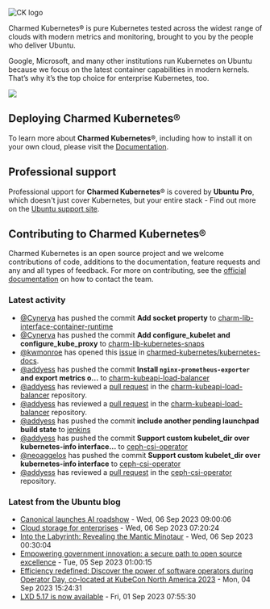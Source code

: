 ![CK logo](https://assets.ubuntu.com/v1/451d4cf4-Charmed+Kubernetes_RGB_onWhite_2022.svg)

Charmed Kubernetes® is pure Kubernetes tested across the widest range of clouds with modern metrics and monitoring, brought to you by the people who deliver Ubuntu.

Google, Microsoft, and many other institutions run Kubernetes on Ubuntu because we focus on the latest container capabilities in modern kernels. That’s why it’s the top choice for enterprise Kubernetes, too.

![](https://assets.ubuntu.com/v1/843c77b6-juju-at-a-glace.svg)

## Deploying Charmed Kubernetes®

To learn more about **Charmed Kubernetes**®, including how to install it on your own cloud, please visit the [Documentation][docs].

## Professional support

Professional upport for **Charmed Kubernetes**® is covered by **Ubuntu Pro**, which doesn't just cover Kubernetes, but your entire stack - Find out more on the [Ubuntu support site](https://ubuntu.com/support).

## Contributing to Charmed Kubernetes®

Charmed Kubernetes is an open source project and we welcome contributions of code, additions to the documentation, feature requests and any and all types of feedback. For more on contributing, see the [official documentation][get-in-touch] on how to contact the team.

<!-- LINKS -->
[docs]: https://ubuntu.com/kubernetes/docs
[get-in-touch]: https://ubuntu.com/kubernetes/docs/get-in-touch

### Latest activity

<!-- activity starts -->
 - [@Cynerva](https://github.com/Cynerva) has pushed the commit **Add socket property** to [charm-lib-interface-container-runtime](https://github.com/charmed-kubernetes/charm-lib-interface-container-runtime)
 - [@Cynerva](https://github.com/Cynerva) has pushed the commit **Add configure_kubelet and configure_kube_proxy** to [charm-lib-kubernetes-snaps](https://github.com/charmed-kubernetes/charm-lib-kubernetes-snaps)
 - [@kwmonroe](https://github.com/kwmonroe) has opened this [issue](https://github.com/charmed-kubernetes/kubernetes-docs/issues/792) in [charmed-kubernetes/kubernetes-docs](https://api.github.com/repos/charmed-kubernetes/kubernetes-docs).
 - [@addyess](https://github.com/addyess) has pushed the commit **Install `nginx-prometheus-exporter`  and export metrics o...** to [charm-kubeapi-load-balancer](https://github.com/charmed-kubernetes/charm-kubeapi-load-balancer)
 - [@addyess](https://github.com/addyess) has reviewed a [pull request](https://github.com/charmed-kubernetes/charm-kubeapi-load-balancer/pull/32) in the [charm-kubeapi-load-balancer](https://github.com/charmed-kubernetes/charm-kubeapi-load-balancer) repository.
 - [@addyess](https://github.com/addyess) has reviewed a [pull request](https://github.com/charmed-kubernetes/charm-kubeapi-load-balancer/pull/32) in the [charm-kubeapi-load-balancer](https://github.com/charmed-kubernetes/charm-kubeapi-load-balancer) repository.
 - [@addyess](https://github.com/addyess) has pushed the commit **include another pending launchpad build state** to [jenkins](https://github.com/charmed-kubernetes/jenkins)
 - [@addyess](https://github.com/addyess) has pushed the commit **Support custom kubelet_dir over kubernetes-info interface...** to [ceph-csi-operator](https://github.com/charmed-kubernetes/ceph-csi-operator)
 - [@neoaggelos](https://github.com/neoaggelos) has pushed the commit **Support custom kubelet_dir over kubernetes-info interface** to [ceph-csi-operator](https://github.com/charmed-kubernetes/ceph-csi-operator)
 - [@addyess](https://github.com/addyess) has reviewed a [pull request](https://github.com/charmed-kubernetes/ceph-csi-operator/pull/11) in the [ceph-csi-operator](https://github.com/charmed-kubernetes/ceph-csi-operator) repository.
<!-- activity ends -->

<!-- roadmap starts -->

<!-- roadmap ends -->

### Latest from the Ubuntu blog

<!-- blog starts -->
* [Canonical launches AI roadshow](https://ubuntu.com//blog/canonical-launches-ai-roadshow) - Wed, 06 Sep 2023 09:00:06 
* [Cloud storage for enterprises](https://ubuntu.com//blog/cloud-storage-for-enterprises) - Wed, 06 Sep 2023 07:20:24 
* [Into the Labyrinth: Revealing the Mantic Minotaur](https://ubuntu.com//blog/into-the-labyrinth) - Wed, 06 Sep 2023 00:30:04 
* [Empowering government innovation: a secure path to open source excellence](https://ubuntu.com//blog/empowering-government-innovation-a-secure-path-to-open-source-excellence) - Tue, 05 Sep 2023 01:00:15 
* [Efficiency redefined: Discover the power of software operators during Operator Day, co-located at KubeCon North America 2023](https://ubuntu.com//blog/operator-day-kubecon-na-2023) - Mon, 04 Sep 2023 15:24:31 
* [LXD 5.17 is now available](https://ubuntu.com//blog/lxd-5-17-is-now-available) - Fri, 01 Sep 2023 07:55:30 
<!-- blog ends -->
